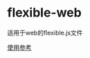 # flexible-web
适用于web的flexible.js文件

[使用参考](https://www.yuque.com/docs/share/380401bb-37d3-45ee-8d60-b0a491333088)
